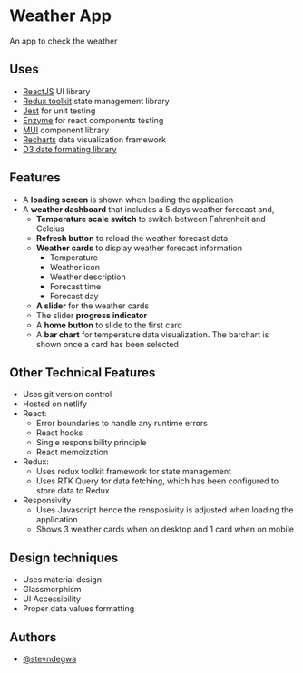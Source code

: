 
# Weather App

An app to check the weather

## Uses
- [ReactJS](https://reactjs.org/) UI library
- [Redux toolkit](https://redux-toolkit.js.org/) state management library
- [Jest](https://jestjs.io/) for unit testing
- [Enzyme](https://enzymejs.github.io/enzyme/) for react components testing
- [MUI](https://mui.com/) component library
- [Recharts](https://recharts.org/) data visualization framework
- [D3 date formating library](https://github.com/d3/d3-time-format)

## Features
- A **loading screen** is shown when loading the application
- A **weather dashboard** that includes a 5 days weather forecast and,
    - **Temperature scale switch** to switch between Fahrenheit and Celcius
    - **Refresh button** to reload the weather forecast data
    - **Weather cards** to display weather forecast information
        - Temperature
        - Weather icon
        - Weather description
        - Forecast time
        - Forecast day
    - **A slider** for the weather cards
    - The slider **progress indicator**
    - A **home button** to slide to the first card
    - A **bar chart** for temperature data visualization. The barchart is shown once a card has been selected

## Other Technical Features
- Uses git version control
- Hosted on netlify
- React:
    - Error boundaries to handle any runtime errors
    - React hooks
    - Single responsibility principle
    - React memoization
- Redux:
    - Uses redux toolkit framework for state management
    - Uses RTK Query for data fetching, which has been configured to store data to Redux
- Responsivity
    - Uses Javascript hence the rensposivity is adjusted when loading the application
    - Shows 3 weather cards when on desktop and 1 card when on mobile

## Design techniques
- Uses material design
- Glassmorphism
- UI Accessibility
- Proper data values formatting
## Authors

- [@stevndegwa](https://github.com/StevNdegwa)

